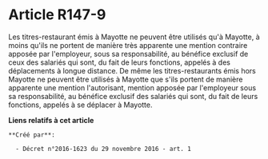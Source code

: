 # Article R147-9

Les  titres-restaurant émis à Mayotte ne peuvent être utilisés qu'à Mayotte,  à moins qu'ils ne portent de manière très
apparente une mention  contraire apposée par l'employeur, sous sa responsabilité, au bénéfice  exclusif de ceux des salariés
qui sont, du fait de leurs fonctions,  appelés à des déplacements à longue distance. De même les  titres-restaurants émis
hors Mayotte ne peuvent être utilisés à Mayotte  que s'ils portent de manière apparente une mention l'autorisant, mention
apposée par l'employeur sous sa responsabilité, au bénéfice exclusif  des salariés qui sont, du fait de leurs fonctions,
appelés à se déplacer  à Mayotte.

**Liens relatifs à cet article**

	**Créé par**:

	  - Décret n°2016-1623 du 29 novembre 2016 - art. 1

